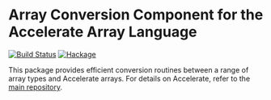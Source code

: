 Array Conversion Component for the Accelerate Array Language
============================================================

[![Build Status](https://travis-ci.org/AccelerateHS/accelerate-io.svg?branch=master)](https://travis-ci.org/AccelerateHS/accelerate-io)
[![Hackage](https://img.shields.io/hackage/v/accelerate-io.svg)](https://hackage.haskell.org/package/accelerate-io)

This package provides efficient conversion routines between a range of array types and Accelerate arrays. For details on Accelerate, refer to the [main repository][GitHub].

  [GitHub]: https://github.com/AccelerateHS/accelerate

